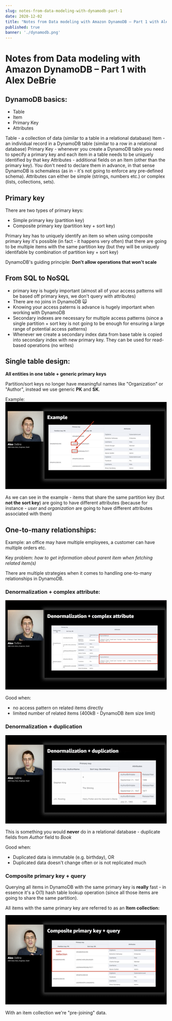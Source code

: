 ```yaml
---
slug: notes-from-data-modeling-with-dynamodb-part-1
date: 2020-12-02
title: "Notes from Data modeling with Amazon DynamoDB – Part 1 with Alex DeBrie"
published: true
banner: './dynamodb.png'
---
```


# Notes from Data modeling with Amazon DynamoDB – Part 1 with Alex DeBrie

## DynamoDB basics:
- Table
- Item
- Primary Key
- Attributes

Table - a collection of data (similar to a table in a relational database)
Item - an individual record in a DynamoDB table (similar to a row in a relational database)
Primary Key - whenever you create a DynamoDB table you need to specify a primary key and each item in a table needs to be uniquely identified by that key
Attributes - additional fields on an Item (other than the primary key). You don't need to declare them in advance, in that sense DynamoDB is schemaless (as in - it's not going to enforce any pre-defined schema). Attributes can either be simple (strings, numbers etc.) or complex (lists, collections, sets).

## Primary key
There are two types of primary keys:

- Simple primary key (partition key)
- Composite primary key (partition key + sort key)

Primary key has to uniquely identify an item so when using composite primary key it's possible (in fact - it happens very often) that there are going to be multiple items with the same partition key (but they will be uniquely identifable by combination of partition key + sort key)

DynamoDB's guiding principle:
**Don't allow operations that won't scale**

## From SQL to NoSQL
- primary key is hugely important (almost all of your access patterns will be based off primary keys, we don't query with attributes)
- There are no joins in DynamoDB 🙀
- Knowing your access paterns is advance is hugely important when working with DynamoDB
- Secondary indexes are necessary for multiple access patterns (since a single partition + sort key is not going to be enough for ensuring a large range of potential access patterns)
- Whenever we create a secondary index data from base table is copied into secondary index with new primary key. They can be used for read-based operations (no writes)

## Single table design:

**All entities in one table + generic primary keys**

Partition/sort keys no longer have meaningful names like "Organization" or "Author", instead we use generic **PK** and **SK**. 

Example:
![](./single-table-design-example.png)

As we can see in the example - items that share the same partition key (but **not the sort key**) are going to have different attributes (because for instance - *user* and *organization* are going to have different attributes associated with them)

## One-to-many relationships:

Example: an office may have multiple employees, a customer can have multiple orders etc.

Key problem: *how to get information about parent item when fetching related item(s)*

There are multiple strategies when it comes to handling one-to-many relationships in DynamoDB.

### Denormalization + complex attribute:

![](./denormalization.png)

Good when:
- no access pattern on related items directly
- limited number of related items (400kB - DynamoDB item size limit)

### Denormalization + duplication

![](./denormalization-plus-duplication.png)

This is something you would **never** do in a relational database - duplicate fields from *Author* field to *Book*

Good when:
- Duplicated data is immutable (e.g. birthday), OR
- Duplicated data doesn't change often or is not replicated much

### Composite primary key + query

Querying all items in DynamoDB with the same primary key is **really** fast - in essence it's a O(1) hash table lookup operation (since all those items are going to share the same partition).

All items with the same primary key are referred to as an **Item collection:**

![](./item-collection-dynamo.png)

With an item collection we're "pre-joining" data.